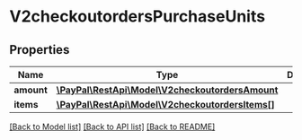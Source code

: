 # V2checkoutordersPurchaseUnits

## Properties
Name | Type | Description | Notes
------------ | ------------- | ------------- | -------------
**amount** | [**\PayPal\RestApi\Model\V2checkoutordersAmount**](V2checkoutordersAmount.md) |  | [optional] 
**items** | [**\PayPal\RestApi\Model\V2checkoutordersItems[]**](V2checkoutordersItems.md) |  | [optional] 

[[Back to Model list]](../README.md#documentation-for-models) [[Back to API list]](../README.md#documentation-for-api-endpoints) [[Back to README]](../README.md)


